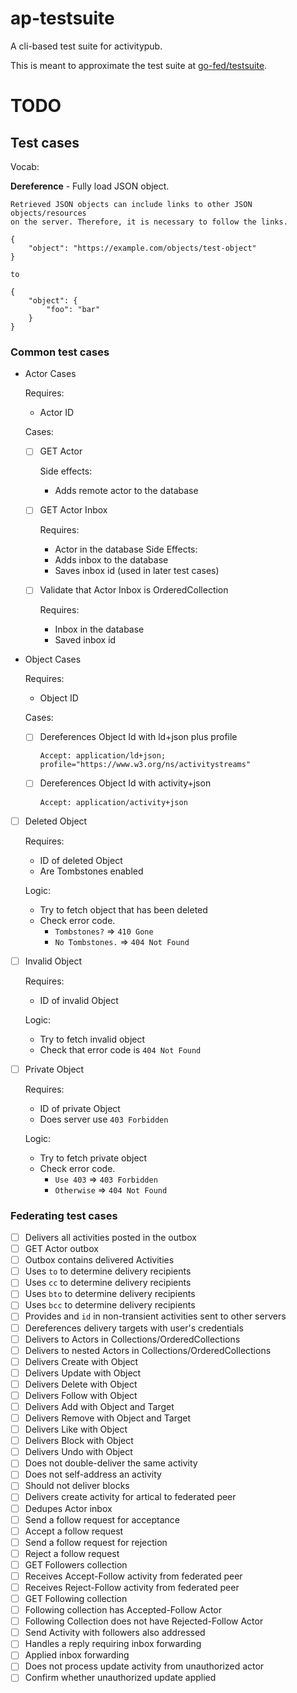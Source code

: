 # ap-testsuite

A cli-based test suite for activitypub.

This is meant to approximate the test suite at [go-fed/testsuite](https://github.com/go-fed/testsuite).

# TODO

## Test cases

Vocab:

**Dereference** - Fully load JSON object.

    Retrieved JSON objects can include links to other JSON objects/resources
    on the server. Therefore, it is necessary to follow the links.

    {
        "object": "https://example.com/objects/test-object"
    }

    to

    {
        "object": {
            "foo": "bar"
        }
    }

### Common test cases
- Actor Cases
  
  Requires:
  - Actor ID

  Cases:
  - [ ] GET Actor
    
    Side effects:
    - Adds remote actor to the database

  - [ ] GET Actor Inbox

    Requires:
    - Actor in the database
    Side Effects:
    - Adds inbox to the database
    - Saves inbox id (used in later test cases)

  - [ ] Validate that Actor Inbox is OrderedCollection

    Requires:
    - Inbox in the database
    - Saved inbox id

- Object Cases

  Requires:
  - Object ID

  Cases:
  - [ ] Dereferences Object Id with ld+json plus profile

    `Accept: application/ld+json; profile="https://www.w3.org/ns/activitystreams"`

  - [ ] Dereferences Object Id with activity+json

    `Accept: application/activity+json`

- [ ] Deleted Object

  Requires:
  - ID of deleted Object
  - Are Tombstones enabled

  Logic:
  - Try to fetch object that has been deleted
  - Check error code.
    - `Tombstones?` => `410 Gone`
    - `No Tombstones.` => `404 Not Found`

- [ ] Invalid Object

  Requires:
  - ID of invalid Object

  Logic:
  - Try to fetch invalid object
  - Check that error code is `404 Not Found`

- [ ] Private Object

  Requires:
  - ID of private Object
  - Does server use `403 Forbidden`

  Logic:
  - Try to fetch private object
  - Check error code.
    - `Use 403` => `403 Forbidden`
    - `Otherwise` => `404 Not Found`

### Federating test cases
  - [ ] Delivers all activities posted in the outbox
  - [ ] GET Actor outbox
  - [ ] Outbox contains delivered Activities
  - [ ] Uses `to` to determine delivery recipients
  - [ ] Uses `cc` to determine delivery recipients
  - [ ] Uses `bto` to determine delivery recipients
  - [ ] Uses `bcc` to determine delivery recipients
  - [ ] Provides and `id` in non-transient activities sent to other servers
  - [ ] Dereferences delivery targets with user's credentials
  - [ ] Delivers to Actors in Collections/OrderedCollections
  - [ ] Delivers to nested Actors in Collections/OrderedCollections
  - [ ] Delivers Create with Object
  - [ ] Delivers Update with Object
  - [ ] Delivers Delete with Object
  - [ ] Delivers Follow with Object
  - [ ] Delivers Add with Object and Target
  - [ ] Delivers Remove with Object and Target
  - [ ] Delivers Like with Object
  - [ ] Delivers Block with Object
  - [ ] Delivers Undo with Object
  - [ ] Does not double-deliver the same activity
  - [ ] Does not self-address an activity
  - [ ] Should not deliver blocks
  - [ ] Delivers create activity for artical to federated peer
  - [ ] Dedupes Actor inbox
  - [ ] Send a follow request for acceptance
  - [ ] Accept a follow request
  - [ ] Send a follow request for rejection
  - [ ] Reject a follow request
  - [ ] GET Followers collection
  - [ ] Receives Accept-Follow activity from federated peer
  - [ ] Receives Reject-Follow activity from federated peer
  - [ ] GET Following collection
  - [ ] Following collection has Accepted-Follow Actor
  - [ ] Following Collection does not have Rejected-Follow Actor
  - [ ] Send Activity with followers also addressed
  - [ ] Handles a reply requiring inbox forwarding
  - [ ] Applied inbox forwarding
  - [ ] Does not process update activity from unauthorized actor
  - [ ] Confirm whether unauthorized update applied